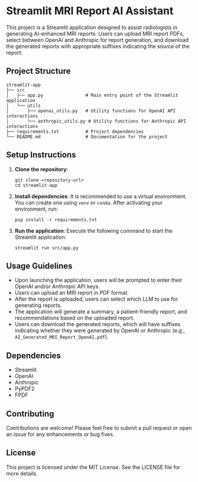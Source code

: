 # Streamlit MRI Report AI Assistant

This project is a Streamlit application designed to assist radiologists in generating AI-enhanced MRI reports. Users can upload MRI report PDFs, select between OpenAI and Anthropic for report generation, and download the generated reports with appropriate suffixes indicating the source of the report.

## Project Structure

```
streamlit-app
├── src
│   ├── app.py                # Main entry point of the Streamlit application
│   └── utils
│       ├── openai_utils.py   # Utility functions for OpenAI API interactions
│       └── anthropic_utils.py # Utility functions for Anthropic API interactions
├── requirements.txt          # Project dependencies
└── README.md                 # Documentation for the project
```

## Setup Instructions

1. **Clone the repository**:
   ```
   git clone <repository-url>
   cd streamlit-app
   ```

2. **Install dependencies**:
   It is recommended to use a virtual environment. You can create one using `venv` or `conda`. After activating your environment, run:
   ```
   pip install -r requirements.txt
   ```

3. **Run the application**:
   Execute the following command to start the Streamlit application:
   ```
   streamlit run src/app.py
   ```

## Usage Guidelines

- Upon launching the application, users will be prompted to enter their OpenAI and/or Anthropic API keys.
- Users can upload an MRI report in PDF format.
- After the report is uploaded, users can select which LLM to use for generating reports.
- The application will generate a summary, a patient-friendly report, and recommendations based on the uploaded report.
- Users can download the generated reports, which will have suffixes indicating whether they were generated by OpenAI or Anthropic (e.g., `AI_Generated_MRI_Report_OpenAI.pdf`).

## Dependencies

- Streamlit
- OpenAI
- Anthropic
- PyPDF2
- FPDF

## Contributing

Contributions are welcome! Please feel free to submit a pull request or open an issue for any enhancements or bug fixes.

## License

This project is licensed under the MIT License. See the LICENSE file for more details.
